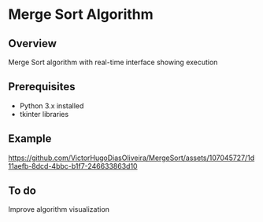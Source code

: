 # Merge Sort Algorithm

## Overview
Merge Sort algorithm with real-time interface showing execution

## Prerequisites
- Python 3.x installed
- tkinter libraries

## Example
https://github.com/VictorHugoDiasOliveira/MergeSort/assets/107045727/1d11aefb-8dcd-4bbc-b1f7-246633863d10

## To do

Improve algorithm visualization